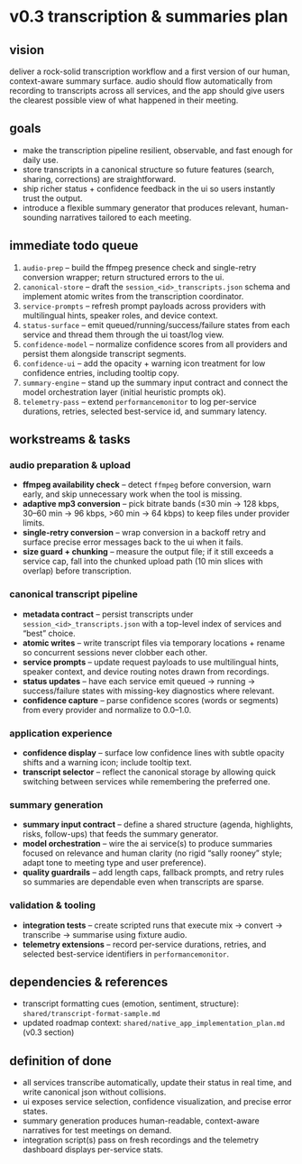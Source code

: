 # v0.3 transcription & summaries plan

## vision
deliver a rock-solid transcription workflow and a first version of our human, context-aware summary surface. audio should flow automatically from recording to transcripts across all services, and the app should give users the clearest possible view of what happened in their meeting.

## goals
- make the transcription pipeline resilient, observable, and fast enough for daily use.
- store transcripts in a canonical structure so future features (search, sharing, corrections) are straightforward.
- ship richer status + confidence feedback in the ui so users instantly trust the output.
- introduce a flexible summary generator that produces relevant, human-sounding narratives tailored to each meeting.

## immediate todo queue
1. `audio-prep` – build the ffmpeg presence check and single-retry conversion wrapper; return structured errors to the ui.
2. `canonical-store` – draft the `session_<id>_transcripts.json` schema and implement atomic writes from the transcription coordinator.
3. `service-prompts` – refresh prompt payloads across providers with multilingual hints, speaker roles, and device context.
4. `status-surface` – emit queued/running/success/failure states from each service and thread them through the ui toast/log view.
5. `confidence-model` – normalize confidence scores from all providers and persist them alongside transcript segments.
6. `confidence-ui` – add the opacity + warning icon treatment for low confidence entries, including tooltip copy.
7. `summary-engine` – stand up the summary input contract and connect the model orchestration layer (initial heuristic prompts ok).
8. `telemetry-pass` – extend `performancemonitor` to log per-service durations, retries, selected best-service id, and summary latency.

## workstreams & tasks

### audio preparation & upload
- **ffmpeg availability check** – detect `ffmpeg` before conversion, warn early, and skip unnecessary work when the tool is missing.
- **adaptive mp3 conversion** – pick bitrate bands (≤30 min → 128 kbps, 30–60 min → 96 kbps, >60 min → 64 kbps) to keep files under provider limits.
- **single-retry conversion** – wrap conversion in a backoff retry and surface precise error messages back to the ui when it fails.
- **size guard + chunking** – measure the output file; if it still exceeds a service cap, fall into the chunked upload path (10 min slices with overlap) before transcription.

### canonical transcript pipeline
- **metadata contract** – persist transcripts under `session_<id>_transcripts.json` with a top-level index of services and “best” choice.
- **atomic writes** – write transcript files via temporary locations + rename so concurrent sessions never clobber each other.
- **service prompts** – update request payloads to use multilingual hints, speaker context, and device routing notes drawn from recordings.
- **status updates** – have each service emit queued → running → success/failure states with missing-key diagnostics where relevant.
- **confidence capture** – parse confidence scores (words or segments) from every provider and normalize to 0.0–1.0.

### application experience
- **confidence display** – surface low confidence lines with subtle opacity shifts and a warning icon; include tooltip text.
- **transcript selector** – reflect the canonical storage by allowing quick switching between services while remembering the preferred one.

### summary generation
- **summary input contract** – define a shared structure (agenda, highlights, risks, follow-ups) that feeds the summary generator.
- **model orchestration** – wire the ai service(s) to produce summaries focused on relevance and human clarity (no rigid “sally rooney” style; adapt tone to meeting type and user preference).
- **quality guardrails** – add length caps, fallback prompts, and retry rules so summaries are dependable even when transcripts are sparse.

### validation & tooling
- **integration tests** – create scripted runs that execute mix → convert → transcribe → summarise using fixture audio.
- **telemetry extensions** – record per-service durations, retries, and selected best-service identifiers in `performancemonitor`.

## dependencies & references
- transcript formatting cues (emotion, sentiment, structure): `shared/transcript-format-sample.md`
- updated roadmap context: `shared/native_app_implementation_plan.md` (v0.3 section)

## definition of done
- all services transcribe automatically, update their status in real time, and write canonical json without collisions.
- ui exposes service selection, confidence visualization, and precise error states.
- summary generation produces human-readable, context-aware narratives for test meetings on demand.
- integration script(s) pass on fresh recordings and the telemetry dashboard displays per-service stats.
